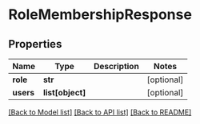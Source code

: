 # RoleMembershipResponse

## Properties
Name | Type | Description | Notes
------------ | ------------- | ------------- | -------------
**role** | **str** |  | [optional] 
**users** | **list[object]** |  | [optional] 

[[Back to Model list]](../README.md#documentation-for-models) [[Back to API list]](../README.md#documentation-for-api-endpoints) [[Back to README]](../README.md)


